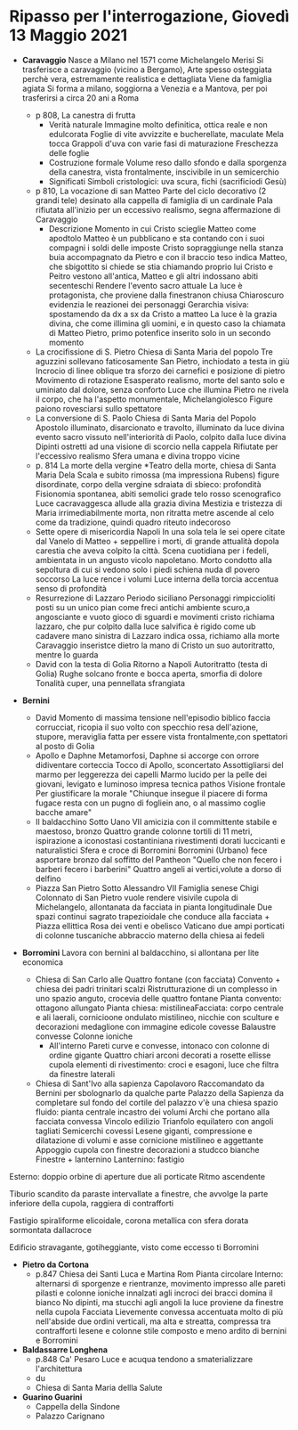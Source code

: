 # Ripasso per l'interrogazione, Giovedì 13 Maggio 2021
* **Caravaggio**
Nasce a Milano nel 1571 come Michelangelo Merisi
Si trasferisce a caravaggio (vicino a Bergamo), 
Arte spesso osteggiata perchè vera, estremamente realistica e dettagliata
Viene da famiglia agiata
Si forma a milano, soggiorna a Venezia e a Mantova, per poi trasferirsi a circa 20 ani a Roma
	* p 808, La canestra di frutta
		* Verità naturale
		Immagine molto definitica, ottica reale e non edulcorata
		Foglie di vite avvizzite e bucherellate, maculate
		Mela tocca
		Grappoli d'uva con varie fasi di maturazione
		Freschezza delle foglie
		* Costruzione formale
		 Volume reso dallo sfondo e dalla sporgenza della canestra, vista frontalmente, inscivibile in un semicerchio
		 * Significati
		 Simboli cristologici: uva scura, fichi (sacrificiodi Gesù)
	* p 810, La vocazione di san Matteo
	Parte del ciclo decorativo (2 grandi tele) desinato alla cappella di famiglia di un cardinale
	Pala rifiutata all'inizio per un eccessivo realismo, segna affermazione di Caravaggio
		* Descrizione 
		Momento in cui Cristo scieglie Matteo come apodtolo
		Matteo è un pubblicano e sta contando con i suoi compagni i soldi delle imposte
		Cristo sopraggiunge nella stanza buia accompagnato da Pietro e con il braccio teso indica Matteo, che sbigottito si chiede se stia chiamando proprio lui
		Cristo e Peitro vestono all'antica, Matteo e gli altri indossano abiti secenteschi
		Rendere l'evento sacro attuale
		La luce è protagonista, che proviene dalla finestranon chiusa 
		Chiaroscuro evidenzia le reazionei dei personaggi
		Gerarchia visiva: spostamendo da dx a sx da Cristo a matteo
		La luce è la grazia divina, che come illimina gli uomini, e in questo caso la chiamata di Matteo
		Pietro, primo potenfice inserito solo in un secondo momento
	* La crocifissione di S. Pietro
	 Chiesa di Santa Maria del popolo
	 Tre aguzzini sollevano faticosamente San Pietro, inchiodato a testa in giù
	 Incrocio di linee oblique tra sforzo dei carnefici e posizione di pietro
	Movimento di rotazione
	Esasperato realismo, morte del santo solo e uminiato dal dolore, senza  conforto
	Luce che illumina Pietro ne rivela il corpo, che ha l'aspetto monumentale, Michelangiolesco
	Figure paiono rovesciarsi sullo spettatore
	* La conversione di S. Paolo
	Chiesa di Santa Maria del Popolo
	Apostolo illuminato, disarcionato e travolto, illuminato da luce divina
	evento sacro vissuto nell'interiorità di Paolo, colpito dalla luce divina
	Dipinti ostretti ad una visione di scorcio nella cappela
	Rifiutate per l'eccessivo realismo
	Sfera umana e divina troppo vicine
	* p. 814 La morte della vergine
	*Teatro della morte, chiesa di Santa Maria Dela Scala e subito rimossa (ma impressiona Rubens)
	figure disordinate, corpo della vergine sdraiata di sbieco: profondità 
	Fisionomia spontanea, abiti  semolici
	grade telo rosso scenografico
	Luce cacravaggesca allude alla grazia divina
Mestizia e tristezza di Maria irrimediabilmente morta, non ritratta metre ascende al celo come da tradizione, quindi quadro riteuto indecoroso
	* Sette opere di misericordia
   Napoli
   In una sola tela le sei opere citate dal Vanelo di Matteo + seppellire i morti, di grande attualità dopola carestia che aveva colpito la città.
   Scena cuotidiana per i fedeli, ambientata in un angusto vicolo napoletano.
Morto condotto alla sepoltura di cui si vedono solo i piedi
schiena nuda dl povero soccorso 
La luce rence i volumi 
Luce interna della torcia accentua senso di profondità
	* Resurrezione di Lazzaro
	 Periodo siciliano
	 Personaggi rimpiccioliti
	 posti su un unico pian come freci antichi
	 ambiente scuro,a angosciante e vuoto
	 gioco di sguardi e movimenti
	 cristo richiama lazzaro, che pur colpito dalla luce salvifica è rigido come ub cadavere
	 mano sinistra di Lazzaro indica ossa, richiamo alla morte
	 Caravaggio inseristce dietro la mano di Cristo un suo autoritratto, mentre lo guarda
	* David con la testa di Golia
	Ritorno a Napoli
	Autoritratto (testa di Golia)
	Rughe solcano fronte e bocca aperta, smorfia di dolore
	Tonalità cuper, una pennellata sfrangiata
* **Bernini**
	* David
	Momento di massima tensione nell'episodio biblico
	faccia  corrucciat, ricopia il suo volto con specchio
	resa dell'azione, stupore, meraviglia
	fatta per essere vista frontalmente,con spettatori al posto di Golia
	* Apollo e Daphne
	Metamorfosi, Daphne si accorge con orrore didiventare corteccia
	Tocco di Apollo, sconcertato
	Assottigliarsi del marmo per leggerezza dei capelli
	Marmo lucido per la pelle dei giovani, levigato e luminoso
	impresa tecnica
	pathos
	Visione frontale
	Per giustificare la morale "Chiunque insegue il piacere di forma fugace resta con un pugno di fogliein ano, o al massimo coglie bacche amare"
	* Il baldacchino
	Sotto Uano VII
	amicizia con il committente
	stabile e maestoso, bronzo
	Quattro grande colonne tortili di 11 metri, ispirazione a iconostasi costantiniana
	rivestimenti dorati luccicanti e naturalistici
	Sfera e croce di Borromini
	Borromini (Urbano) fece asportare bronzo dal soffitto del Pantheon
	"Quello che non fecero i barberi fecero i barberini"
	Quattro angeli ai vertici,volute a dorso di delfino
	* Piazza San Pietro
	Sotto Alessandro VII
	Famiglia senese Chigi
	Colonnato di San Pietro
	vuole rendere visivile cupola di Michelangelo, allontanata da facciata in pianta longitudinale
	Due spazi continui
	sagrato trapezioidale che conduce alla facciata + Piazza  ellittica
	Rosa dei venti e obelisco Vaticano
	due ampi porticati di colonne tuscaniche
	abbraccio materno della chiesa ai fedeli 
* **Borromini**
Lavora con bernini al baldacchino, si allontana per lite economica

	* Chiesa di San Carlo alle Quattro fontane (con facciata)
	Convento + chiesa dei padri trinitari scalzi
	Ristrutturazione di un complesso in uno spazio anguto, crocevia delle quattro fontane
	Pianta convento: ottagono allungato
	Pianta chiesa: mistilineaFacciata: corpo centrale e ali laerali, cornicioone ondulato mistilineo, nicchie con sculture e decorazioni
	medaglione con immagine
edicole covesse
Balaustre convesse
Colonne ioniche
		* All'interno
		Pareti curve e convesse, intonaco con colonne di ordine gigante
		Quattro chiari arconi decorati a rosette ellisse cupola 
		elementi di rivestimento: croci e esagoni, luce che filtra da finestre laterali
	* Chiesa di Sant'Ivo alla sapienza
	Capolavoro
	Raccomandato da Bernini per sbolognarlo da qualche parte
Palazzo della Sapienza da completare
sul fondo del cortile del palazzo v'è una chiesa
spazio fluido: pianta centrale
incastro dei volumi
Archi  che portano alla facciata convessa
Vincolo edilizio
Trianfolo equilatero con angoli tagliati
Semicerchi covessi
Lesene giganti, compressione e dilatazione di volumi e asse
cornicione mistilineo e aggettante
Appoggio cupola con finestre
decorazioni a studcco bianche
Finestre + lanternino
Lanternino: fastigio

Esterno: doppio orbine di aperture
due ali porticate
Ritmo ascendente

Tiburio  scandito da paraste intervallate a finestre, che avvolge la parte inferiore della cupola, raggiera di contrafforti

Fastigio spiraliforme elicoidale, corona metallica con sfera dorata sormontata dallacroce

Edificio stravagante, gotiheggiante, visto come eccesso ti Borromini
* **Pietro da Cortona**
	* p.847 Chiesa dei Santi Luca e Martina
	Rom
	Pianta circolare
	Interno: alternarsi di sporgenze e rientranze, movimento impresso alle pareti
	pilasti e colonne ioniche innalzati agli incroci dei bracci
	domina il bianco
	No dipinti, ma stucchi agli angoli 
	la luce proviene da finestre nella cupola
	Facciata
	Lievemente convessa
	accentuata molto di più nell'abside
	due ordini verticali, ma alta e streatta, compressa tra contrafforti
	lesene e colonne
	stile composto e meno ardito di bernini e Borromini
* **Baldassarre Longhena**
	* p.848 Ca' Pesaro
	Luce e acuqua tendono a smaterializzare l'architettura
	* du
	* Chiesa di Santa Maria dellla Salute
* **Guarino Guarini**
	* Cappella della Sindone
	* Palazzo Carignano

<!--stackedit_data:
eyJoaXN0b3J5IjpbNzg1MDIxMzgwLC0xNzc1MjUzMDMxLDIwNT
I0ODE3MSwyOTMwMDE2NzcsNDMwNTM1MjIyLDEzMDQ3MzQ2MzMs
MTE3Nzg3MDc3OSwtNTczMzY3NDQsMTk2NTYyOTg1LDIwNjM5Nz
A3NiwtMjEwMjM1MTI4Ml19
-->